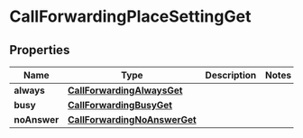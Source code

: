 <!--  Copyright 2025 Cisco Systems Inc.

Permission is hereby granted, free of charge, to any person obtaining a copy
of this software and associated documentation files (the "Software"), to deal
in the Software without restriction, including without limitation the rights
to use, copy, modify, merge, publish, distribute, sublicense, and/or sell
copies of the Software, and to permit persons to whom the Software is
furnished to do so, subject to the following conditions:

The above copyright notice and this permission notice shall be included in
all copies or substantial portions of the Software.

THE SOFTWARE IS PROVIDED "AS IS", WITHOUT WARRANTY OF ANY KIND, EXPRESS OR
IMPLIED, INCLUDING BUT NOT LIMITED TO THE WARRANTIES OF MERCHANTABILITY,
FITNESS FOR A PARTICULAR PURPOSE AND NONINFRINGEMENT. IN NO EVENT SHALL THE
AUTHORS OR COPYRIGHT HOLDERS BE LIABLE FOR ANY CLAIM, DAMAGES OR OTHER
LIABILITY, WHETHER IN AN ACTION OF CONTRACT, TORT OR OTHERWISE, ARISING FROM,
OUT OF OR IN CONNECTION WITH THE SOFTWARE OR THE USE OR OTHER DEALINGS IN
THE SOFTWARE.-->


# CallForwardingPlaceSettingGet


## Properties

| Name | Type | Description | Notes |
|------------ | ------------- | ------------- | -------------|
|**always** | [**CallForwardingAlwaysGet**](CallForwardingAlwaysGet.md) |  |  |
|**busy** | [**CallForwardingBusyGet**](CallForwardingBusyGet.md) |  |  |
|**noAnswer** | [**CallForwardingNoAnswerGet**](CallForwardingNoAnswerGet.md) |  |  |



